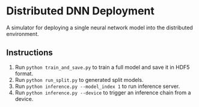 # Distributed DNN Deployment

A simulator for deploying a single neural network model into the distributed environment.


## Instructions

1. Run `python train_and_save.py` to train a full model and save it in HDF5 format.
2. Run `python run_split.py` to generated split models.
3. Run `python inference.py --model_index 1` to run inference server.
4. Run `python inference.py --device` to trigger an inference chain from a device.
